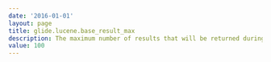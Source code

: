 ```yaml
---
date: '2016-01-01'
layout: page
title: glide.lucene.base_result_max
description: The maximum number of results that will be returned during a text index search. This limits the number of records that will be extracted from the text index and displayed.
value: 100
---
```

